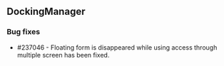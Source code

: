 ## DockingManager

### Bug fixes

* \#237046 - Floating form is disappeared while using access through multiple screen has been fixed.
